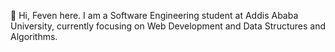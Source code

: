 👋 Hi, Feven here.
I am a Software Engineering student at Addis Ababa University, currently focusing on Web Development and Data Structures and Algorithms.
